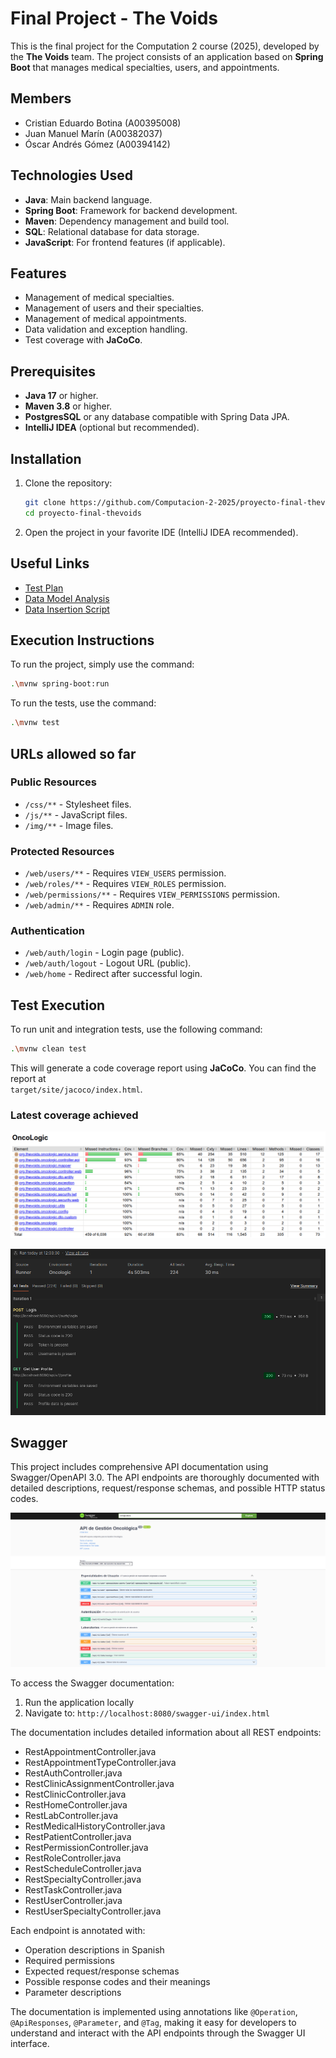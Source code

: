 # Final Project - The Voids

This is the final project for the Computation 2 course (2025), developed by the **The Voids** team. The project consists of an application based on **Spring Boot** that manages medical specialties, users, and appointments.

## Members

- Cristian Eduardo Botina (A00395008)  
- Juan Manuel Marín (A00382037)  
- Óscar Andrés Gómez (A00394142)  

## Technologies Used

- **Java**: Main backend language.  
- **Spring Boot**: Framework for backend development.  
- **Maven**: Dependency management and build tool.  
- **SQL**: Relational database for data storage.  
- **JavaScript**: For frontend features (if applicable).  

## Features

- Management of medical specialties.  
- Management of users and their specialties.  
- Management of medical appointments.  
- Data validation and exception handling.  
- Test coverage with **JaCoCo**.  

## Prerequisites

- **Java 17** or higher.  
- **Maven 3.8** or higher.  
- **PostgresSQL** or any database compatible with Spring Data JPA.  
- **IntelliJ IDEA** (optional but recommended).  

## Installation

1. Clone the repository:

    ```bash
    git clone https://github.com/Computacion-2-2025/proyecto-final-thevoids.git
    cd proyecto-final-thevoids
    ```

2. Open the project in your favorite IDE (IntelliJ IDEA recommended).

## Useful Links

- [Test Plan](./doc/test_plan.md)  
- [Data Model Analysis](./doc/model_analysis.md)  
- [Data Insertion Script](./src/main/resources/data.sql)  

## Execution Instructions

To run the project, simply use the command:

```bash
.\mvnw spring-boot:run
```

To run the tests, use the command:

```bash
.\mvnw test
```

## URLs allowed so far

### Public Resources

- `/css/**` - Stylesheet files.  
- `/js/**` - JavaScript files.  
- `/img/**` - Image files.  

### Protected Resources

- `/web/users/**` - Requires `VIEW_USERS` permission.  
- `/web/roles/**` - Requires `VIEW_ROLES` permission.  
- `/web/permissions/**` - Requires `VIEW_PERMISSIONS` permission.  
- `/web/admin/**` - Requires `ADMIN` role.  

### Authentication

- `/web/auth/login` - Login page (public).  
- `/web/auth/logout` - Logout URL (public).  
- `/web/home` - Redirect after successful login.  

## Test Execution

To run unit and integration tests, use the following command:

```bash
.\mvnw clean test
```

This will generate a code coverage report using **JaCoCo**. You can find the report at  
`target/site/jacoco/index.html`.

### Latest coverage achieved

![Coverage Report](/doc/coverage/coverage.png)

![Postman Coverage Report](/doc/coverage/postman.png)

## Swagger

This project includes comprehensive API documentation using Swagger/OpenAPI 3.0. The API endpoints are thoroughly documented with detailed descriptions, request/response schemas, and possible HTTP status codes.

![Swagger page](/doc/swagger/swagger.png)

To access the Swagger documentation:

1. Run the application locally
2. Navigate to: `http://localhost:8080/swagger-ui/index.html`

The documentation includes detailed information about all REST endpoints:
- RestAppointmentController.java
- RestAppointmentTypeController.java
- RestAuthController.java
- RestClinicAssignmentController.java
- RestClinicController.java
- RestHomeController.java
- RestLabController.java
- RestMedicalHistoryController.java
- RestPatientController.java
- RestPermissionController.java
- RestRoleController.java
- RestScheduleController.java
- RestSpecialtyController.java
- RestTaskController.java
- RestUserController.java
- RestUserSpecialtyController.java

Each endpoint is annotated with:
- Operation descriptions in Spanish
- Required permissions
- Expected request/response schemas
- Possible response codes and their meanings
- Parameter descriptions

The documentation is implemented using annotations like `@Operation`, `@ApiResponses`, `@Parameter`, and `@Tag`, making it easy for developers to understand and interact with the API endpoints through the Swagger UI interface.
